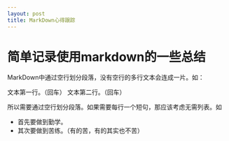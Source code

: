 ```yaml
---
layout: post
title: MarkDown心得跟踪
---
```


# 简单记录使用markdown的一些总结

  MarkDown中通过空行划分段落，没有空行的多行文本会连成一片。如：

  文本第一行。（回车）
  文本第二行。（回车）

  所以需要通过空行划分段落。如果需要每行一个短句，那应该考虑无需列表。如

  - 首先要做到勤学。
  - 其次要做到苦练。（有的苦，有的其实也不苦）

